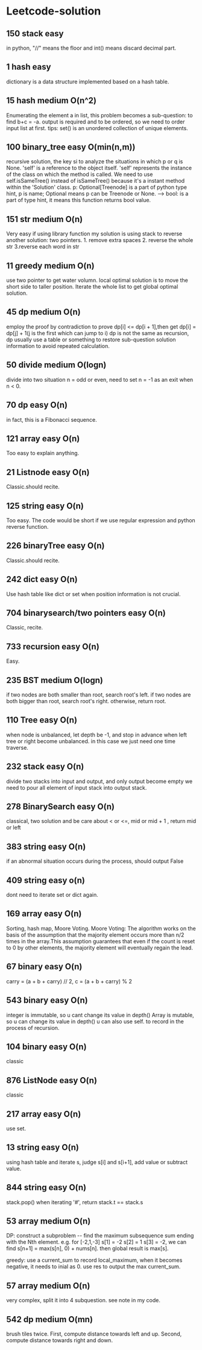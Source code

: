 # Leetcode-solution
## 150 stack easy
in python, "//" means the floor and int() means discard decimal part.

## 1 hash easy
dictionary is a data structure implemented based on a hash table.

## 15 hash medium O(n^2)
Enumerating the element a in list, this problem becomes a sub-question: to find b+c = -a.
output is required and to be ordered, so we need to order input list at first.
tips: set() is an unordered collection of unique elements.

## 100 binary_tree easy O(min(n,m)) 
recursive solution, the key si to analyze the situations in which p or q is None.
'self' is a reference to the object itself. 'self' represents the instance of the class on which the method is called. We need to use self.isSameTree() instead of isSameTree() because it's a instant method within the 'Solution' class.
p: Optional[Treenode] is a part of python type hint, p is name; Optional means p can be Treenode or None.
--> bool: is a part of type hint, it means this function returns bool value.

## 151 str medium O(n)
Very easy if using library function
my solution is using stack to reverse
another solution: two pointers. 1. remove extra spaces 2. reverse the whole str 3.reverse each word in str

## 11 greedy medium O(n)
use two pointer to get water volumn. local optimal solution is to move the short side to taller position. Iterate the whole list to get global optimal solution.

## 45 dp medium O(n)
employ the proof by contradiction to prove dp[i] <= dp[i + 1],then get dp[i] = dp[j] + 1(j is the first which can jump to i)
dp is not the same as recursion, dp usually use a table or something to restore sub-question solution information to avoid repeated calculation.

## 50 divide medium O(logn)
divide into two situation n = odd or even, need to set n = -1 as an exit when n < 0.

## 70 dp easy O(n)
in fact, this is a Fibonacci sequence.

## 121 array easy O(n)
Too easy to explain anything.

## 21 Listnode easy O(n)
Classic.should recite.

## 125 string easy O(n)
Too easy. The code would be short if we use regular expression and python reverse function.

## 226 binaryTree easy O(n)
Classic.should recite.

## 242 dict easy O(n)
Use hash table like dict or set when position information is not crucial.

## 704 binarysearch/two pointers easy O(n)
Classic, recite.

## 733 recursion easy O(n)
Easy.

## 235 BST medium O(logn)
if two nodes are both smaller than root, search root's left.
if two nodes are both bigger than root, search root's right.
otherwise, return root. 

## 110 Tree easy O(n)
when node is unbalanced, let depth be -1, and stop in advance when left tree or right become unbalanced.
in this case we just need one time traverse.

## 232 stack easy O(n)
divide two stacks into input and output, and only output become empty we need to pour all element of input stack into output stack.

## 278 BinarySearch easy O(n)
classical, two solution and be care about < or <=, mid or mid + 1 , return mid or left

## 383 string easy O(n)
if an abnormal situation occurs during the process, should output False

## 409 string easy o(n)
dont need to iterate set or dict again.

## 169 array easy O(n)
Sorting, hash map, Moore Voting.
Moore Voting: The algorithm works on the basis of the assumption that the majority element occurs more than n/2 times in the array.This assumption guarantees that even if the count is reset to 0 by other elements, the majority element will eventually regain the lead.

## 67 binary easy O(n)
carry = (a + b + carry) // 2, c = (a + b + carry) % 2

## 543 binary easy O(n)
integer is immutable, so u cant change its value in depth()
Array is mutable, so u can change its value in depth()
u can also use self. to record in the process of recursion.

## 104 binary easy O(n)
classic

## 876 ListNode easy O(n)
classic

## 217 array easy O(n)
use set.

## 13 string easy O(n)
using hash table and iterate s, judge s[i] and s[i+1], add value or subtract value.

## 844 string easy O(n)
stack.pop() when iterating '#', return stack.t == stack.s

## 53 array medium O(n)
DP: construct a subproblem -- find the maximum subsequence sum ending with the Nth element. e.g. for [-2,1,-3]
s[1] = -2 s[2] = 1 s[3] = -2, we can find s[n+1] = max(s[n], 0) + nums[n]. then global result is max[s].

greedy: use a current_sum to record local_maximum, when it becomes negative, it needs to inial as 0. use res to output the max current_sum.

## 57 array medium O(n)
very complex, split it into 4 subquestion. see note in my code.

## 542 dp medium O(mn)
brush tiles twice. First, compute distance towards left and up. Second, compute distance towards right and down.